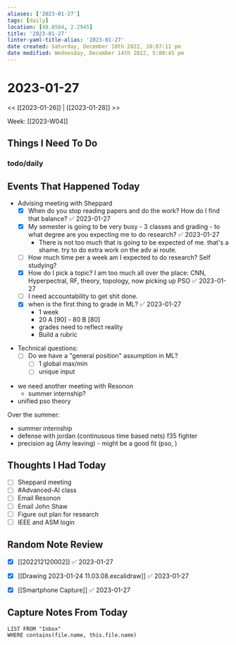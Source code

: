 ```yaml
---
aliases: ['2023-01-27']
tags: [daily]
location: [48.8584, 2.2945]
title: '2023-01-27'
linter-yaml-title-alias: '2023-01-27'
date created: Saturday, December 10th 2022, 10:07:11 pm
date modified: Wednesday, December 14th 2022, 5:00:45 pm
---
```


# 2023-01-27

<< [[2023-01-26]] | [[2023-01-28]] >>

Week: [[2023-W04]]

## Things I Need To Do

### todo/daily

## Events That Happened Today
- Advising meeting with Sheppard 
	- [x] When do you stop reading papers and do the work? How do I find that balance? ✅ 2023-01-27
	- [x] My semester is going to be very busy - 3 classes and grading - to what degree are you expecting me to do research? ✅ 2023-01-27
		- There is not too much that is going to be expected of me. that's a shame. try to do extra work on the adv ai route.
	- [ ] How much time per a week am I expected to do research? Self studying?
	- [x] How do I pick a topic? I am too much all over the place: CNN, Hyperpectral, RF, theory, topology, now picking up PSO ✅ 2023-01-27
	- [ ] I need accountability to get shit done. 
	- [x] when is the first thing to grade in ML? ✅ 2023-01-27
		- 1 week
		- 20 A [90] - 80 B [80]
		- grades need to reflect reality
		- Build a rubric
* Technical questions:
	* [ ] Do we have a "general position" assumption in ML? 
		* [ ] 1 global max/min
		* [ ] unique input

- we need another meeting with Resonon
	-  summer internship?
- unified pso theory

Over the summer:
- summer internship
- defense with jordan (continusous time based nets) f35 fighter
- precision ag (Amy leaving) - might be a good fit (pso, )

## Thoughts I Had Today
- [ ] Sheppard meeting
- [ ] #Advanced-AI class
- [ ] Email Resonon
- [ ] Email John Shaw
- [ ] Figure out plan for research
- [ ] IEEE and ASM login

## Random Note Review


- [x] [[202212120002]] ✅ 2023-01-27
- [x] [[Drawing 2023-01-24 11.03.08.excalidraw]] ✅ 2023-01-27
- [x] [[Smartphone Capture]] ✅ 2023-01-27



## Capture Notes From Today

```dataview
LIST FROM "Inbox"
WHERE contains(file.name, this.file.name)
```
